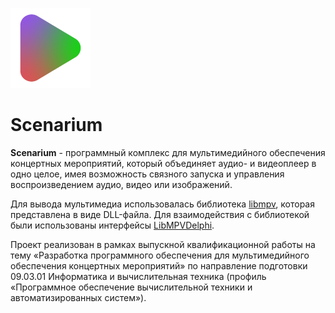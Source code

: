 ![Логотип проекта](./icons/logo.png)
# Scenarium

**Scenarium** - программный комплекс для мультимедийного обеспечения концертных мероприятий, который объединяет аудио- и видеоплеер в одно целое, имея возможность связного запуска и управления  воспроизведением аудио, видео или изображений.

Для вывода мультимедиа использовалась библиотека [libmpv](https://github.com/mpv-player/mpv), которая представлена в виде DLL-файла. Для взаимодействия с библиотекой были использованы интерфейсы [LibMPVDelphi](https://github.com/nbuyer/LibMPVDelphi).

Проект реализован в рамках выпускной квалификационной работы на тему «Разработка программного обеспечения для мультимедийного обеспечения концертных мероприятий» по направление подготовки 09.03.01 Информатика и вычислительная техника
(профиль «Программное обеспечение вычислительной техники и автоматизированных систем»).

